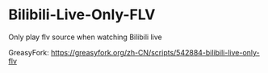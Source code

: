 # Bilibili-Live-Only-FLV
Only play flv source when watching Bilibili live

GreasyFork: https://greasyfork.org/zh-CN/scripts/542884-bilibili-live-only-flv
